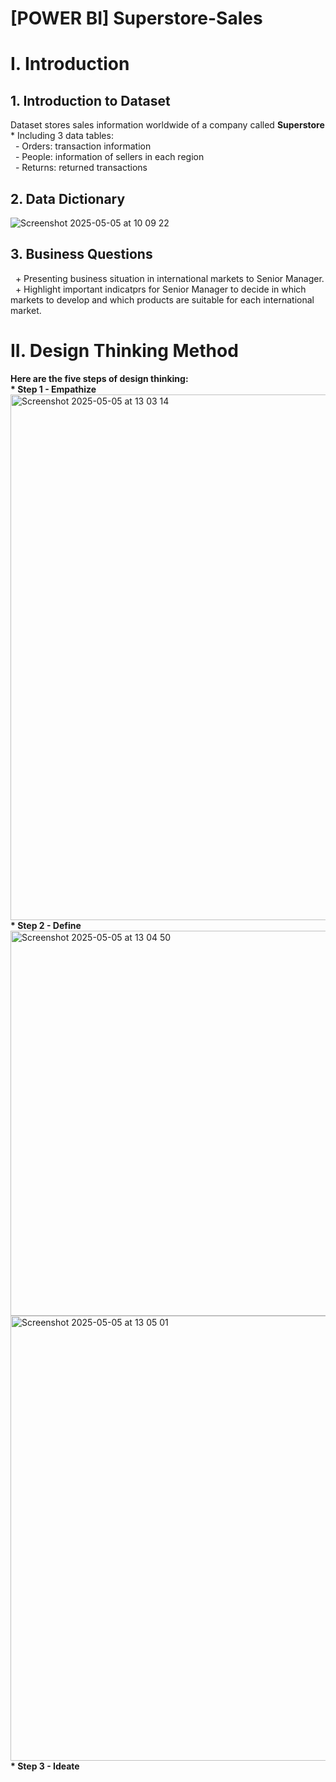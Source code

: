 # [POWER BI] Superstore-Sales
<h1>I. Introduction</h1>
<h2>1. Introduction to Dataset</h2> 
Dataset stores sales information worldwide of a company called <b>Superstore</b><br>
&#42 Including 3 data tables:<br>
&nbsp; - Orders: transaction information <br>
&nbsp; - People: information of sellers in each region <br>
&nbsp; - Returns: returned transactions <br>

<h2>2. Data Dictionary </h2> 

![Screenshot 2025-05-05 at 10 09 22](https://github.com/user-attachments/assets/e4c9474f-1c34-4264-af36-dcdbf2351208)

<h2>3. Business Questions </h2>
&nbsp; + Presenting business situation in international markets to Senior Manager. <br>
&nbsp; + Highlight important indicatprs for Senior Manager to decide in which markets to develop and which products are suitable for each international market.<br>
<h1>II. Design Thinking Method </h1>
<b> Here are the five steps of design thinking: </b><br>
<b>&#42 Step 1 - Empathize </b><br>
<img width="841" alt="Screenshot 2025-05-05 at 13 03 14" src="https://github.com/user-attachments/assets/99136c62-2ea9-41ec-97e8-287d2b1cbafb" /><br>
<b>&#42 Step 2 - Define </b><br>
<img width="616" alt="Screenshot 2025-05-05 at 13 04 50" src="https://github.com/user-attachments/assets/16d38903-b9f1-4aa9-be32-26a3f364d93b" /><br>
<img width="712" alt="Screenshot 2025-05-05 at 13 05 01" src="https://github.com/user-attachments/assets/52b600ee-0673-4a9f-b40f-dab14569248a" /><br>
<b>&#42 Step 3 - Ideate </b><br>
<br>

